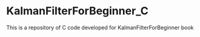 # KalmanFilterForBeginner_C
This is a repository of C code developed for KalmanFilterForBeginner book
